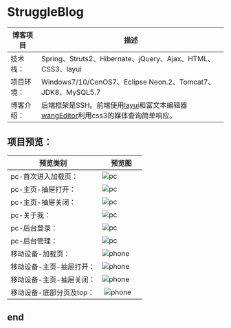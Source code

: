 # StruggleBlog    

博客项目  |  描述
---- | ----
技术栈：  |  Spring、Struts2、Hibernate、jQuery、Ajax、HTML、CSS3、layui 
项目环境： | Windows7/10/CenOS7、Eclipse Neon.2、Tomcat7、JDK8、MySQL5.7 
博客介绍： | 后端框架是SSH。前端使用[layui](http://www.layui.com)和富文本编辑器[wangEditor](http://www.wangeditor.com)利用css3的媒体查询简单响应。

## 项目预览：
预览类别  |  预览图
---- | ----
pc-首次进入加载页：  |  ![pc](http://p1.bqimg.com/567571/54bb36d8b4b392d2.png)   
pc-主页-抽屉打开：  |  ![pc](http://p1.bqimg.com/567571/64866d0c75535d0a.png)     
pc-主页-抽屉关闭：  |  ![pc](http://p1.bqimg.com/567571/e5af26da661bd3a3.png)
pc-关于我：  |  ![pc](http://p1.bqimg.com/567571/8219bc647d6d2a50.png)     
pc-后台登录：  |  ![pc](http://i1.piimg.com/567571/f413e53571db5144.png)     
pc-后台管理：  |  ![pc](http://i1.piimg.com/567571/8269fc60f0806c45.png)    
移动设备-加载页：  |  ![phone](http://p1.bqimg.com/567571/c6b0a6d7860dd57f.jpg)    
移动设备-主页-抽屉打开：  |  ![phone](http://p1.bqimg.com/567571/67ab15d9cbdadc25.jpg)    
移动设备-主页-抽屉关闭：  |  ![phone](http://p1.bqimg.com/567571/7299b01b0734cf14.jpg)    
移动设备-底部分页及top：  |  ![phone](http://p1.bqimg.com/567571/fe46df91ec17615a.jpg)      
  
 ##  end
